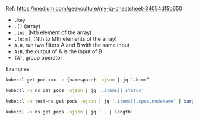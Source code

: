 Ref: https://medium.com/geekculture/my-jq-cheatsheet-34054df5b650

-   `.key`
-   `.[]` (array)
-   `.[n]`, (Nth element of the array)
-   `.[n:m]`, (Nth to Mth elements of the array)
-   `A,B`, run two filters A and B with the same input
-   `A|B`, the output of A is the input of B
-   `(A)`, group operator

Examples:
```bash
kubectl get pod xxx -n {namespace} -ojson | jq ‘.kind’

kubectl -n ns get pods -ojson | jq '.items[].status'

kubectl -n test-ns get pods -ojson | jq '.items[].spec.nodeName' | xargs -I{} kubectl get node {} | grep ExternalIP

kubectl -n ns get pods -ojson | jq ‘ . | length’
```
